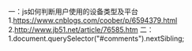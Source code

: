 一：js如何判断用户使用的设备类型及平台
    1.https://www.cnblogs.com/coober/p/6594379.html
    2.http://www.jb51.net/article/76585.htm
二：
    1.document.querySelector("#comments").nextSibling;